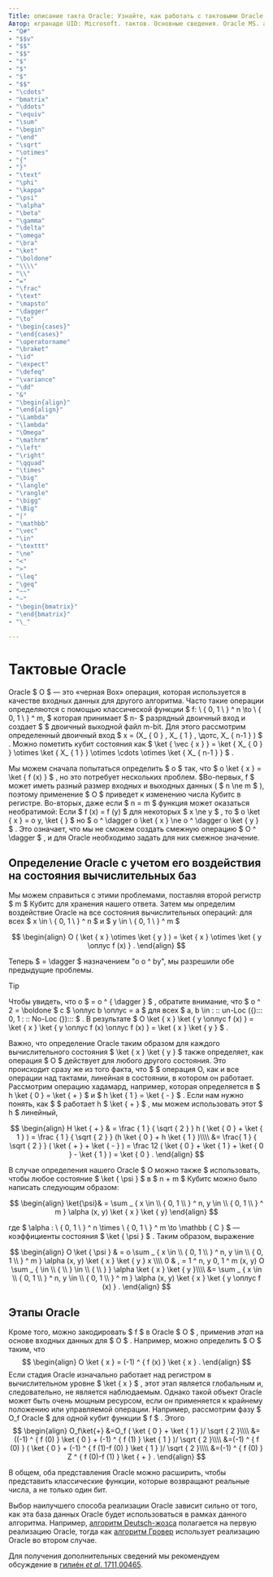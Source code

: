 ```yaml
---
Title: описание такта Oracle: Узнайте, как работать с тактовыми Oracle и определять тактовые генераторы, черные блочные операции, используемые в качестве входных данных для другого алгоритма.
Автор: кгранаде UID: Microsoft. тактов. Основные сведения. Oracle MS. author: Christopher.Granade@microsoft.com MS. Дата: 07/11/2018 MS. раздел: статья No-Loc:
- "Q#"
- "$$v"
- "$$"
- "$$"
- "$"
- "$"
- "$"
- "$$"
- "\cdots"
- "bmatrix"
- "\ddots"
- "\equiv"
- "\sum"
- "\begin"
- "\end"
- "\sqrt"
- "\otimes"
- "{"
- "}"
- "\text"
- "\phi"
- "\kappa"
- "\psi"
- "\alpha"
- "\beta"
- "\gamma"
- "\delta"
- "\omega"
- "\bra"
- "\ket"
- "\boldone"
- "\\\\"
- "\\"
- "="
- "\frac"
- "\text"
- "\mapsto"
- "\dagger"
- "\to"
- "\begin{cases}"
- "\end{cases}"
- "\operatorname"
- "\braket"
- "\id"
- "\expect"
- "\defeq"
- "\variance"
- "\dd"
- "&"
- "\begin{align}"
- "\end{align}"
- "\Lambda"
- "\lambda"
- "\Omega"
- "\mathrm"
- "\left"
- "\right"
- "\qquad"
- "\times"
- "\big"
- "\langle"
- "\rangle"
- "\bigg"
- "\Big"
- "|"
- "\mathbb"
- "\vec"
- "\in"
- "\texttt"
- "\ne"
- "<"
- ">"
- "\leq"
- "\geq"
- "~~"
- "~"
- "\begin{bmatrix}"
- "\end{bmatrix}"
- "\_"

---
```

# <a name="quantum-oracles"></a>Тактовые Oracle

Oracle $ O $ — это «черная Box» операция, которая используется в качестве входных данных для другого алгоритма.
Часто такие операции определяются с помощью классической функции $ f: \\ { 0, 1 \\ } ^ n \to \\ { 0, 1 \\ } ^ m, $ которая принимает $ n- $ разрядный двоичный вход и создает $ $ двоичный выходной файл m-bit.
Для этого рассмотрим определенный двоичный вход $ x = (X_ { 0 } , X_ { 1 } , \дотс, X_ { n-1 } ) $ .
Можно пометить кубит состояния как $ \ket { \vec { x } } = \ket { X_ { 0 } } \otimes \ket { X_ { 1 } } \otimes \cdots \otimes \ket { X_ { n-1 } } $ .

Мы можем сначала попытаться определить $ o $ так, что $ o \ket { x } = \ket { f (x) } $ , но это потребует нескольких проблем.
$Во-первых, f $ может иметь разный размер входных и выходных данных ( $ n \ne m $ ), поэтому применение $ O $ приведет к изменению числа Кубитс в регистре.
Во-вторых, даже если $ n = m $ функция может оказаться необратимой: Если $ f (x) = f (y) $ для некоторых $ x \ne y $ , то $ o \ket { x } = o y, \ket { } $ но $ o ^ \dagger o \ket { x } \ne o ^ \dagger o \ket { y } $ .
Это означает, что мы не сможем создать смежную операцию $ O ^ \dagger $ , и для Oracle необходимо задать для них смежное значение.

## <a name="defining-an-oracle-by-its-effect-on-computational-basis-states"></a>Определение Oracle с учетом его воздействия на состояния вычислительных баз
Мы можем справиться с этими проблемами, поставляя второй регистр $ m $ Кубитс для хранения нашего ответа.
Затем мы определим воздействие Oracle на все состояния вычислительных операций: для всех $ x \in \\ { 0, 1 \\ } ^ n $ и $ y \in \\ { 0, 1 \\ } ^ m $

$$
\begin{align}
    O ( \ket { x } \otimes \ket { y } ) = \ket { x } \otimes \ket { y \оплус f (x) } .
\end{align}
$$

Теперь $ = \dagger $ назначением "o o ^ by", мы разрешили обе предыдущие проблемы.

> [!TIP]
>Чтобы увидеть, что o $ = o ^ { \dagger } $ , обратите внимание, что $ o ^ 2 = \boldone $ с $ \оплус b \оплус = a $ для всех $ a, b \in \: :: un-Loc ({)::: 0, 1 \: :: No-Loc (})::: $ .
>В результате $ O \ket { x } \ket { y \оплус f (x) } = \ket { x } \ket { y \оплус f (x) \оплус f (x) } = \ket { x } \ket { y } $ .

Важно, что определение Oracle таким образом для каждого вычислительного состояния $ \ket { x } \ket { y } $ также определяет, как операция $ O $ действует для любого другого состояния.
Это происходит сразу же из того факта, что $ $ операция O, как и все операции над тактами, линейная в состоянии, в котором он работает.
Рассмотрим операцию хадамард, например, которая определяется в $ h \ket { 0 } = \ket { + } $ и $ h \ket { 1 } = \ket { - } $ .
Если нам нужно понять, как $ $ работает h $ \ket { + } $ , мы можем использовать этот $ h $ линейный,

$$
\begin{align}
H \ket { + } & = \frac { 1 } { \sqrt { 2 } } h ( \ket { 0 }  +  \ket { 1 } ) = \frac { 1 } { \sqrt { 2 } } (h \ket { 0 } + h \ket { 1 } )\\\\
           &= \frac{ 1 } { \sqrt { 2 } } ( \ket { + }  +  \ket { - } ) = \frac 12 ( \ket { 0 }  +  \ket { 1 }  +  \ket { 0 }  -  \ket { 1 } ) = \ket { 0 } .
\end{align}
$$

В случае определения нашего Oracle $ O можно также $ использовать, чтобы любое состояние $ \ket { \psi } $ в $ n + m $ Кубитс можно было написать следующим образом:

$$
\begin{align}
\ket{\psi}& = \sum _ { x \in \\ { 0, 1 \\ } ^ n, y \in \\ { 0, 1 \\ } ^ m } \alpha (x, y) \ket { x } \ket { y}
\end{align}
$$

где $ \alpha : \\ { 0, 1 \\ } ^ n \times \\ { 0, 1 \\ } ^ m \to \mathbb { C } $ — коэффициенты состояния $ \ket { \psi } $ . Таким образом, выражение

$$
\begin{align}
O \ket { \psi } & = o \sum _ { x \in \\ { 0, 1 \\ } ^ n, y \in \\ { 0, 1 \\ } ^ m } \alpha (x, y) \ket { x } \ket { y } x \\\\ 0 & , = 1 ^ n, y 0, 1 ^ m (x, y) O \sum _ { \in \\ { \\ } \in \\ { \\ } } \alpha \ket { x } \ket { y }\\\\
             &= \sum _ { x \in \\ { 0, 1 \\ } ^ n, y \in \\ { 0, 1 \\ } ^ m } \alpha (x, y) \ket { x } \ket { y \оплус f (x) } .
\end{align}
$$

## <a name="phase-oracles"></a>Этапы Oracle
Кроме того, можно закодировать $ f $ в Oracle $ O $ , применив _этап_ на основе входных данных для $ O $ . Например, можно определить $ O $ таким, что$$
\begin{align}
    O \ket { x } = (-1) ^ { f (x) } \ket { x } .
\end{align}
$$
Если стадия Oracle изначально работает над регистром в вычислительном уровне $ \ket { x } $ , этот этап является глобальным и, следовательно, не является наблюдаемым.
Однако такой объект Oracle может быть очень мощным ресурсом, если он применяется к крайнему положению или управляемой операции.
Например, рассмотрим фазу $ O_f Oracle $ для одной кубит функции $ f $ .
Этого$$
\begin{align}
    O_f\ket{+}
        &=O_f ( \ket { 0 }  +  \ket { 1 } )/ \sqrt { 2 }\\\\
        &=((-1) ^ { f (0) } \ket { 0 } + (-1) ^ { f (1) } \ket { 1 } )/ \sqrt { 2 }\\\\
        &=(-1) ^ { f (0) } ( \ket { 0 } + (-1) ^ { f (1)-f (0) } \ket { 1 } )/ \sqrt { 2 }\\\\
        &=(-1) ^ { f (0) } Z ^ { f (0)-f (1) } \ket { + } .
\end{align}
$$

В общем, оба представления Oracle можно расширить, чтобы представить классические функции, которые возвращают реальные числа, а не только один бит.

Выбор наилучшего способа реализации Oracle зависит сильно от того, как эта база данных Oracle будет использоваться в рамках данного алгоритма.
Например, [алгоритм Deutsch-жозса](https://en.wikipedia.org/wiki/Deutsch%E2%80%93Jozsa_algorithm) полагается на первую реализацию Oracle, тогда как [алгоритм Гровер](https://en.wikipedia.org/wiki/Grover's_algorithm) использует реализацию Oracle во втором случае.


Для получения дополнительных сведений мы рекомендуем обсуждение в [гилиéн *et al*. 1711,00465](https://arxiv.org/abs/1711.00465).
